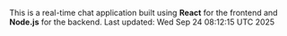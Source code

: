 This is a real-time chat application built using **React** for the frontend and **Node.js** for the backend.
Last updated: Wed Sep 24 08:12:15 UTC 2025
